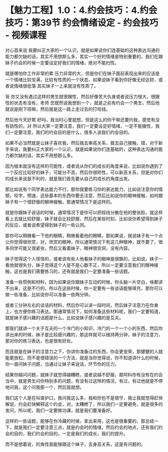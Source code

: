 # 【魅力工程】1.0：4.约会技巧：4.约会技巧：第39节 约会情绪设定 - 约会技巧 - 视频课程

对心首来说 我要纠正大家的一个认识，就是如果说你们连基础的这种表达沟通的能力都欠缺的话，其实不用想那么多，其实一个好的情绪是特别重要的，我们在跟妹子约会的时候一定要设定好我们的情绪，绝对不能扫性。

就是哪怕你工作非常的累 压力非常的大，但是你们在妹子面前表现出来的应该是一个情绪比较宝满，比较有性质的一个状态，如果说妹子看到你好像无经达财，或者说情绪很低落 其实妹子一上来就没有性质了。

哥 你又没有遇过这样的男生就很嫂性，然后好像苦大仇身或者说压力很大，很嫂性的状态有没有，老师 您既然说我想到一个，就是之前有约会一个男生，然后他就说是刚下班嘛，然后就是这一路上走过去的打哈钱。

然后他今天好累 好吗，我当时心里就想，但是这么的你干嘛还要约我，感觉有没有妨性的，对 所以大家一定要注意，我们一定要设定好情绪，一定不能嫂性，我们一定要注意，我们的约会目的是什么，很多人说我们约会目的。

如果不必当然就是让妹子喜欢我，然后我去审高关系，我去自己接触，错，对于新手来说，我要纠正大家的一个认识，就是如果说你们连基础的，这种表达沟通的能力都欠缺的话，其实不用想那么多。

因为根本就没有这样的可能性，或者说从你们的成长的角度来说，比如说你遇到了一个反应比较好的妹子，可能分不高，然后你很矫性，可以新高关系，但是对你们的成长来说是不利的，就是我们首先要从自己的成长的角度出发。

那比如说有个同学表达能力不行，那你就要练习你的表达能力，比如说注意你的情顿，咬字，预速，这些基本的东西你要去注意，然后比如说你的眼神接触，如何跟妹子有一个很舒服的眼神接触，那通常情况下是这样的。

就是你跟妹子说话的时候，通常情况下是你可以把视线分散在他的整张脸，就这样看上去就比较舒服，妹子就会比较舒服，然后在某些时刻，比如说你希望得到妹子的反应，或者说希望得到妹子的一些认同。

那你可以稍微看一下他的眼睛，稍微看着他的眼睛，那如果说，就说妹子有一个点让你觉得很欣赏，对，欣赏的眼神，所以通常情况下有这几种眼神，就不要了，很多同学可能又很紧张，然后又看着妹子，眼神很空洞，没有内容。

妹子觉得这个人怪怪的，或者说有些人他看妹子的眼神是很飘的，比如说，妹子一看他就很失分，妹子觉得这个人是不是心数不正，所以一定要注意我们的眼神接触，这也是我们需要练习的，还有就是我们一定要准备一些话题。

准备一些惯例和材料，因为如果说你跟妹子互动的时候，你头脑一片空白，啥都讲不出来，这是不行的，所以在这些时候，你一定要有一些谈话能够填充，那你可以做一些准备，比如说你可以准备一些两分钟。

或者三分钟左右的谈话的材料，然后你可以讲一段时间，然后妹子注意力在你身上，也方便你练习表达，那通常情况下，如何准备这些材料呢，我们一定要知道，就是妹子感兴趣的话题是什么，比如说妹子感兴趣的是互夫。

那我们就讲一个关于互夫的一个冷门的小知识，冷门的一个一个小的东西，然后你讲出来的时候，妹子是比较感兴趣的，那这样就可以维持两分钟，妹子的注意力，那对你的练习表达，也是很有好处。

而且就是在妹子的注意力之下，你讲你准备过的东西，你会更宠荣，那健健的人就能更放松，而不是很错误的一个方法，就是当你觉得说，你不知道讲什么的时候，你一直问妹子问题，当通过让妹子来说话，环节你的压力。

结果你越问问题，就妹子就觉得越糟糕，或者说越不舒服，那阿科你有没有在约会当中，就是男生问你特别多的问题，有没有过这样的情况，有过，有过他就是不停地问我，这个问我那一个，然后我就想。

我们这个人是在叫查护口，我问我这么多，我和你也不是很守，我让我就觉得赶快解说，约会赶快解释这个约会，对，太糟糕了，所以我们一定要避免，就是很多的发问，所以呢，我们一定要做功课，就是我们要准备好。

这样的一些话题，能够在你冷藏的时候，拿出来用，这也是很重要的，那总结一下，就是我们一定要注意三点，就是约会时的情绪，然后约会的地点，还有我们约会的目的，我们约会的目的，一定是我们的成长，我们的提升。

而不是想着说，的角性我能够跟这个妹子，去身高关系，这是有问题的。